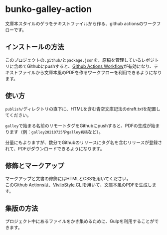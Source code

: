 # bunko-galley-action
文庫本スタイルのゲラをテキストファイルから作る、github actionsのワークフローです。

## インストールの方法
このプロジェクトの`.github/`と`package.json`を、原稿を管理しているレポジトリに含めてGithubにpushすると、[Github Actions Workflow](https://github.co.jp/features/actions)が有効になり、テキストファイルから文庫本風のPDFを作るワークフローを利用できるようになります。

## 使い方
`publish/`ディレクトリの直下に、HTMLを含む青空文庫記法のdraft.txtを配置してください。

`galley`で始まる名前のリモートタグをGithubにpushすると、PDFの生成が始まります（例：`galley20210725`や`galley初稿`など）。

分量にもよりますが、数分でGithubのリリースにタグ名を含むリリースが登録されて、PDFがダウンロードできるようになります。

## 修飾とマークアップ
マークアップと文書の修飾にはHTMLとCSSを用いてください。  
このGithub Actionsは、[VivlioStyle CLI](https://docs.vivliostyle.org/ja/vivliostyle-cli)を用いて、文庫本風のPDFを生成します。

## 集版の方法
プロジェクト中にあるファイルをかき集めるために、Gulpを利用することができます。
